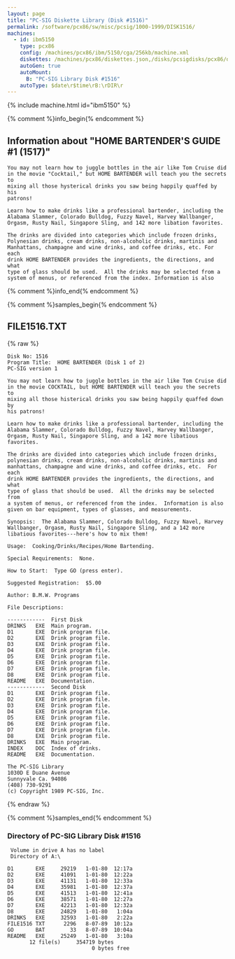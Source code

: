 ```yaml
---
layout: page
title: "PC-SIG Diskette Library (Disk #1516)"
permalink: /software/pcx86/sw/misc/pcsig/1000-1999/DISK1516/
machines:
  - id: ibm5150
    type: pcx86
    config: /machines/pcx86/ibm/5150/cga/256kb/machine.xml
    diskettes: /machines/pcx86/diskettes.json,/disks/pcsigdisks/pcx86/diskettes.json
    autoGen: true
    autoMount:
      B: "PC-SIG Library Disk #1516"
    autoType: $date\r$time\rB:\rDIR\r
---
```


{% include machine.html id="ibm5150" %}

{% comment %}info_begin{% endcomment %}

## Information about "HOME BARTENDER'S GUIDE #1 (1517)"

    You may not learn how to juggle bottles in the air like Tom Cruise did
    in the movie "Cocktail," but HOME BARTENDER will teach you the secrets
    to
    mixing all those hysterical drinks you saw being happily quaffed by his
    patrons!
    
    Learn how to make drinks like a professional bartender, including the
    Alabama Slammer, Colorado Bulldog, Fuzzy Navel, Harvey Wallbanger,
    Orgasm, Rusty Nail, Singapore Sling, and 142 more libation favorites.
    
    The drinks are divided into categories which include frozen drinks,
    Polynesian drinks, cream drinks, non-alcoholic drinks, martinis and
    Manhattans, champagne and wine drinks, and coffee drinks, etc. For each
    drink HOME BARTENDER provides the ingredients, the directions, and what
    type of glass should be used.  All the drinks may be selected from a
    system of menus, or referenced from the index. Information is also
{% comment %}info_end{% endcomment %}

{% comment %}samples_begin{% endcomment %}

## FILE1516.TXT

{% raw %}
```
Disk No: 1516
Program Title:  HOME BARTENDER (Disk 1 of 2)
PC-SIG version 1

You may not learn how to juggle bottles in the air like Tom Cruise did
in the movie COCKTAIL, but HOME BARTENDER will teach you the secrets to
mixing all those histerical drinks you saw being happily quaffed down by
his patrons!

Learn how to make drinks like a professional bartender, including the
Alabama Slammer, Colorado Bulldog, Fuzzy Navel, Harvey Wallbanger,
Orgasm, Rusty Nail, Singapore Sling, and a 142 more libatious favorites.

The drinks are divided into categories which include frozen drinks,
polynesian drinks, cream drinks, non-alcoholic drinks, martinis and
manhattans, champagne and wine drinks, and coffee drinks, etc.  For each
drink HOME BARTENDER provides the ingredients, the directions, and what
type of glass that should be used.  All the drinks may be selected from
a system of menus, or referenced from the index.  Information is also
given on bar equipment, types of glasses, and measurements.

Synopsis:  The Alabama Slammer, Colorado Bulldog, Fuzzy Navel, Harvey
Wallbanger, Orgasm, Rusty Nail, Singapore Sling, and a 142 more
libatious favorites---here's how to mix them!

Usage:  Cooking/Drinks/Recipes/Home Bartending.

Special Requirements:  None.

How to Start:  Type GO (press enter).

Suggested Registration:  $5.00

Author: B.M.W. Programs

File Descriptions:

------------  First Disk
DRINKS   EXE  Main program.
D1       EXE  Drink program file.
D2       EXE  Drink program file.
D3       EXE  Drink program file.
D4       EXE  Drink program file.
D5       EXE  Drink program file.
D6       EXE  Drink program file.
D7       EXE  Drink program file.
D8       EXE  Drink program file.
README   EXE  Documentation.
------------  Second Disk
D1       EXE  Drink program file.
D2       EXE  Drink program file.
D3       EXE  Drink program file.
D4       EXE  Drink program file.
D5       EXE  Drink program file.
D6       EXE  Drink program file.
D7       EXE  Drink program file.
D8       EXE  Drink program file.
DRINKS   EXE  Main program.
INDEX    DOC  Index of drinks.
README   EXE  Documentation.

The PC-SIG Library
1030D E Duane Avenue
Sunnyvale Ca. 94086
(408) 730-9291
(c) Copyright 1989 PC-SIG, Inc.

```
{% endraw %}

{% comment %}samples_end{% endcomment %}

### Directory of PC-SIG Library Disk #1516

     Volume in drive A has no label
     Directory of A:\

    D1       EXE     29219   1-01-80  12:17a
    D2       EXE     41091   1-01-80  12:22a
    D3       EXE     41131   1-01-80  12:33a
    D4       EXE     35981   1-01-80  12:37a
    D5       EXE     41513   1-01-80  12:41a
    D6       EXE     38571   1-01-80  12:27a
    D7       EXE     42213   1-01-80  12:32a
    D8       EXE     24829   1-01-80   1:04a
    DRINKS   EXE     32593   1-01-80   2:22a
    FILE1516 TXT      2296   8-07-89  10:12a
    GO       BAT        33   8-07-89  10:04a
    README   EXE     25249   1-01-80   3:10a
           12 file(s)     354719 bytes
                               0 bytes free
